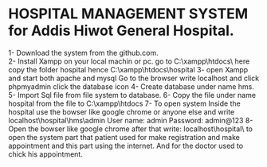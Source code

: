 # HOSPITAL MANAGEMENT SYSTEM for Addis Hiwot General Hospital.

1-	Download the system from the github.com.  
2-	Install Xampp on your local machin or pc.
     go to C:\xampp\htdocs\   here copy the folder hospital hence C:\xampp\htdocs\hospital 
3-	open Xampp and start both apache and mysql
Go to the browser write localhost and click phpmyadmin 
click the database icon
4-	Create database under name hms.
5-	Import Sql file from file system to database.
6-	Copy the file under name hospital from the file to C:\xampp\htdocs 
7-	To open system Inside the hospital use the bowser like google chrome or anyone else and write localhost\hospital\hms\admin 
User name: admin
Password: admin@123
8-	Open the bowser like google chrome after that write:  localhost\hospital\ 
to open the system part that patient used for make registration and make appointment and this part using the internet. And for the doctor used to chick his appointment.
